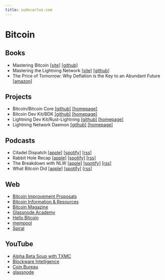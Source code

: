 ```yaml
---
title: sudocarlos.com
---
```

# Bitcoin

## Books
- Mastering Bitcoin
[[site]](https://bitcoinbook.info/)
[[github]](https://github.com/bitcoinbook/bitcoinbook)
- Mastering the Lightning Network
[[site]](https://lnbook.info/)
[[github]](https://github.com/lnbook/lnbook)
- The Price of Tomorrow: Why Deflation is the Key to an Abundant Future
[[amazon]](https://www.amazon.com/dp/B08334WFSQ/)

## Projects
- Bitcoin/Bitcoin Core
[[github]](https://github.com/bitcoin)
[[homepage]](https://bitcoincore.org/)
- Bitcoin Dev Kit/BDK
[[github]](https://github.com/bitcoindevkit/bdk)
[[homepage]](https://bitcoindevkit.org/)
- Lightning Dev Kit/Rust-Lightning
[[github]](https://github.com/lightningdevkit/rust-lightning)
[[homepage]](https://lightningdevkit.org/)
- Lightning Network Daemon
[[github]](https://github.com/lightningnetwork/lnd)
[[homepage]](https://docs.lightning.engineering/)

## Podcasts
- Citadel Dispatch
[[apple]](https://podcasts.apple.com/us/podcast/id1546393840)
[[spotify]](https://open.spotify.com/show/2KmZgeZUC1trxOvDvfQefy)
[[rss]](https://anchor.fm/s/45563e80/podcast/rss)
- Rabbit Hole Recap
[[apple]](https://podcasts.apple.com/us/podcast/id1622698349)
[[spotify]](https://open.spotify.com/show/1GVfJ3VbvIBYFwNaETxxnr)
[[rss]](https://anchor.fm/s/91b8fbc8/podcast/rss)
- The Breakdown with NLW
[[apple]](https://podcasts.apple.com/us/podcast/id1438693620)
[[spotify]](https://open.spotify.com/show/538vuul1PuorUDwgkC8JWF)
[[rss]](https://nlwcrypto.libsyn.com/rss)
- What Bitcoin Did
[[apple]](https://podcasts.apple.com/us/podcast/id1317356120)
[[spotify]](https://open.spotify.com/show/0mWUJuONiilW5JSBBFZ0s7)
[[rss]](https://www.whatbitcoindid.com/podcast?format=rss)

## Web
- [Bitcoin Improvement Proposals](https://github.com/bitcoin/bips)
- [Bitcoin Information & Resources](https://www.lopp.net/bitcoin-information.html)
- [Bitcoin Magazine](https://bitcoinmagazine.com/)
- [Glassnode Academy](https://academy.glassnode.com/)
- [Hello Bitcoin](https://hellobitco.in/)
- [mempool](https://mempool.space)
- [Spiral](https://spiral.xyz)

## YouTube
- [Alpha Beta Soup with TXMC](https://www.youtube.com/c/AlphaBetaSoupwithTXMC)
- [Blockware Intelligence](https://www.youtube.com/channel/UC678LSROK47l__G-pMnOMgA)
- [Coin Bureau](https://www.youtube.com/c/CoinBureau)
- [glassnode](https://www.youtube.com/c/glassnode)
